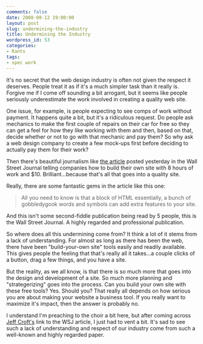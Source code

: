 ```yaml
---
comments: false
date: 2008-08-12 19:00:00
layout: post
slug: undermining-the-industry
title: Undermining the Industry
wordpress_id: 53
categories:
- Rants
tags:
- spec work
---
```


<rant>

It's no secret that the web design industry is often not given the respect it deserves. People treat it as if it's a much simpler task than it really is. Forgive me if I come off sounding a bit arrogant, but it seems like people seriously underestimate the work involved in creating a quality web site.

One issue, for example, is people expecting to see comps of work without payment. It happens quite a bit, but it's a ridiculous request. Do people ask mechanics to make the first couple of repairs on their car for free so they can get a feel for how they like working with them and then, based on that, decide whether or not to go with that mechanic and pay them? So why ask a web design company to create a few mock-ups first before deciding to actually pay them for their work?

Then there's beautiful journalism like [the article](http://online.wsj.com/article_email/SB121841809487028753-lMyQjAxMDI4MTE4MTQxMTE4Wj.html) posted yesterday in the Wall Street Journal telling companies how to build their own site with 8 hours of work and $10. Brilliant...because that's all that goes into a quality site.

Really, there are some fantastic gems in the article like this one:


> All you need to know is that a block of HTML   essentially, a bunch of gobbledygook words and symbols   can add extra features to your site.


And this isn't some second-fiddle publication being read by 5 people, this is the Wall Street Journal. A highly regarded and professional publication.

So where does all this undermining come from? It think a lot of it stems from a lack of understanding. For almost as long as there has been the web, there have been "build-your-own site" tools easily and readily available. This gives people the feeling that that's really all it takes...a couple clicks of a button, drag a few things, and you have a site.

But the reality, as we all know, is that there is so much more that goes into the design and development of a site. So much more planning and "strategerizing" goes into the process. Can you build your own site with these free tools? Yes. Should you? That really all depends on how serious you are about making your website a business tool. If you really want to maximize it's impact, then the answer is probably no.

I understand I'm preaching to the choir a bit here, but after coming across [Jeff Croft's](http://jeffcroft.com/links/2008/aug/11/wsj-how-to-create-a-successful-web-site/) link to the WSJ article, I just had to vent a bit. It's sad to see such a lack of understanding and respect of our industry come from such a well-known and highly regarded paper.

</rant>
